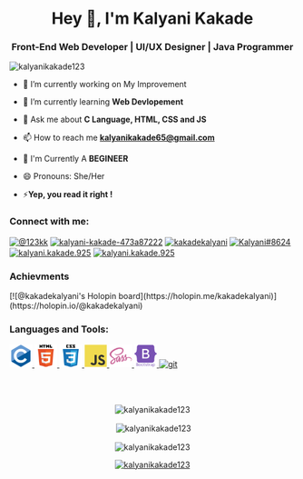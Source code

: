 <h1 align="center">Hey 👋, I'm Kalyani Kakade</h1>
<h3 align="center">Front-End Web Developer | UI/UX Designer | Java Programmer</h3>

<p align="left">
  <img
    src="https://komarev.com/ghpvc/?username=kalyanikakade123&label=Profile%20views&color=0e75b6&style=flat"
    alt="kalyanikakade123"
  />
</p>

- 🔭 I’m currently working on My Improvement

- 🌱 I’m currently learning **Web Devlopement**
  <!-- 👯 I’m looking to collaborate on .../-->
  <!-- 🤔 I’m looking for help with ...-->

- 💬 Ask me about **C Language, HTML, CSS and JS**

- 📫 How to reach me **kalyanikakade65@gmail.com**

- 🤔 I'm Currently A **BEGINEER**

- 😄 Pronouns: She/Her

- ⚡**Yep, you read it right !**

<h3 align="left">Connect with me:</h3>
<p align="left">
  <a href="https://codepen.io/123kk" target="blank"
    ><img
      align="center"
      src="https://cdn.jsdelivr.net/npm/simple-icons@3.0.1/icons/codepen.svg"
      alt="@123kk"
      height="30"
      width="40"
  /></a>
  <a href="https://www.linkedin.com/in/kalyani-kakade-473a87222/" target="blank"
    ><img
      align="center"
      src="https://raw.githubusercontent.com/rahuldkjain/github-profile-readme-generator/master/src/images/icons/Social/linked-in-alt.svg"
      alt="kalyani-kakade-473a87222"
      height="30"
      width="40"
  /></a>
  <a href="https://twitter.com/kakadekalyani" target="blank"
    ><img
      align="center"
      src="https://raw.githubusercontent.com/rahuldkjain/github-profile-readme-generator/master/src/images/icons/Social/twitter.svg"
      alt="kakadekalyani"
      height="30"
      width="40"
  /></a>
  <a href="https://discord.gg/Kalyani#8624" target="blank"><img align="center" src="https://raw.githubusercontent.com/rahuldkjain/github-profile-readme-generator/master/src/images/icons/Social/discord.svg" alt="Kalyani#8624" height="30" width="40" /></a>
  <a href="https://www.facebook.com/kalyani.kakade.925" target="blank"
    ><img
      align="center"
      src="https://cdn.jsdelivr.net/npm/simple-icons@3.0.1/icons/facebook.svg"
      alt="kalyani.kakade.925"
      height="30"
      width="40"
  /></a>
  <a href="https://www.instagram.com/kalyani.kakade.925/" target="blank"
    ><img
      align="center"
      src="https://cdn.jsdelivr.net/npm/simple-icons@3.0.1/icons/instagram.svg"
      alt="kalyani.kakade.925"
      height="30"
      width="40"
  /></a>
</p>

<h3 align="left">Achievments</h3>
[![@kakadekalyani's Holopin board](https://holopin.me/kakadekalyani)](https://holopin.io/@kakadekalyani)

<h3 align="left">Languages and Tools:</h3>

<p align="left">

  <a href="https://www.cprogramming.com/" target="_blank">
    <img
      src="https://raw.githubusercontent.com/devicons/devicon/master/icons/c/c-original.svg"
      alt="c"
      width="40"
      height="40"
    />
  </a>
  <a href="https://www.w3.org/html/" target="_blank">
    <img
      src="https://raw.githubusercontent.com/devicons/devicon/master/icons/html5/html5-original-wordmark.svg"
      alt="html5"
      width="40"
      height="40"
    />
  </a>
  <a href="https://www.w3schools.com/css/" target="_blank">
    <img
      src="https://raw.githubusercontent.com/devicons/devicon/master/icons/css3/css3-original-wordmark.svg"
      alt="css3"
      width="40"
      height="40"
    />
  </a>
  <a
    href="https://developer.mozilla.org/en-US/docs/Web/JavaScript"
    target="_blank"
  >
    <img
      src="https://raw.githubusercontent.com/devicons/devicon/master/icons/javascript/javascript-original.svg"
      alt="javascript"
      width="40"
      height="40"
    />
  </a>
  <a href="https://sass-lang.com" target="_blank">
    <img
      src="https://raw.githubusercontent.com/devicons/devicon/master/icons/sass/sass-original.svg"
      alt="sass"
      width="40"
      height="40"
    />
  </a>
  <a href="https://getbootstrap.com" target="_blank">
    <img
      src="https://raw.githubusercontent.com/devicons/devicon/master/icons/bootstrap/bootstrap-plain-wordmark.svg"
      alt="bootstrap"
      width="40"
      height="40"
    />
  </a>
  <a href="https://git-scm.com/" target="_blank">
    <img
      src="https://www.vectorlogo.zone/logos/git-scm/git-scm-icon.svg"
      alt="git"
      width="40"
      height="40"
    />
  </a>
</p>
<br/><br/>
<p align="center">
  <img
    align="center"
    src="https://github-readme-stats.vercel.app/api/top-langs?username=kalyanikakade123&show_icons=true&locale=en&layout=compact"
    alt="kalyanikakade123"
  />
</p>

<p align="center">
  &nbsp;<img
    align="center"
    src="https://github-readme-stats.vercel.app/api?username=kalyanikakade123&show_icons=true&locale=en"
    alt="kalyanikakade123"
  />
</p>

<p align="center" >
  <img
    align="center"
    src="https://github-readme-streak-stats.herokuapp.com/?user=kalyanikakade123&"
    alt="kalyanikakade123"
  />
</p>

<p align="center">
  <a href="https://github.com/ryo-ma/github-profile-trophy"
    ><img
      src="https://github-profile-trophy.vercel.app/?username=kalyanikakade123"
      alt="kalyanikakade123"
  /></a>
</p>
